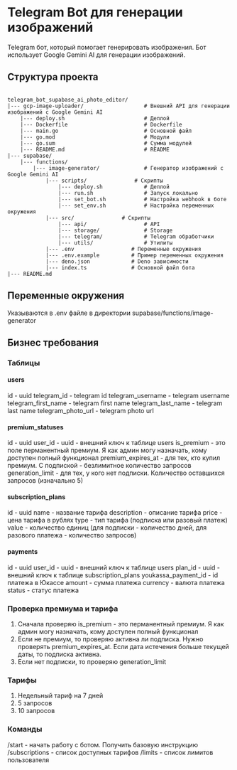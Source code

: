 # Telegram Bot для генерации изображений

Telegram бот, который помогает генерировать изображения.
Бот использует Google Gemini AI для генерации изображений.

## Структура проекта

```structure

telegram_bot_supabase_ai_photo_editor/
|--- gcp-image-uploader/                   # Внешний API для генерации изображений с Google Gemini AI
    |--- deploy.sh                         # Деплой
    |--- Dockerfile                        # Dockerfile
    |--- main.go                           # Основной файл
    |--- go.mod                            # Модули
    |--- go.sum                            # Сумма модулей
    |--- README.md                         # README
|--- supabase/
    |--- functions/
        |--- image-generator/              # Генератор изображений с Google Gemini AI
            |--- scripts/               # Скрипты
                |--- deploy.sh             # Деплой
                |--- run.sh                # Запуск локально
                |--- set_bot.sh            # Настройка webhook в боте
                |--- set_env.sh            # Настройка переменных окружения
            |--- src/               # Скрипты
                |--- api/                  # API
                |--- storage/              # Storage
                |--- telegram/             # Telegram обработчики
                |--- utils/                # Утилиты
            |--- .env                  # Переменные окружения
            |--- .env.example          # Пример переменных окружения
            |--- deno.json             # Deno зависимости
            |--- index.ts              # Основной файл бота
|--- README.md
```

## Переменные окружения

Указываются в .env файле в директории supabase/functions/image-generator

## Бизнес требования

### Таблицы

#### users

id - uuid
telegram_id - telegram id
telegram_username - telegram username
telegram_first_name - telegram first name
telegram_last_name - telegram last name
telegram_photo_url - telegram photo url

#### premium_statuses

id - uuid
user_id - uuid - внешний ключ к таблице users
is_premium - это поле перманентный премиум. Я как админ могу назначать, кому доступен полный функционал
premium_expires_at - для тех, кто купил премиум. С подпиской - безлимитное количество запросов
generation_limit - для тех, у кого нет подписки. Количество оставшихся запросов (изначально 5)

#### subscription_plans

id - uuid
name - название тарифа
description - описание тарифа
price - цена тарифа в рублях
type - тип тарифа (подписка или разовый платеж)
value - количество единиц (для подписки - количество дней, для разового платежа - количество запросов)

#### payments

id - uuid
user_id - uuid - внешний ключ к таблице users
plan_id - uuid - внешний ключ к таблице subscription_plans
youkassa_payment_id - id платежа в Юкассе
amount - сумма платежа
currency - валюта платежа
status - статус платежа

### Проверка премиума и тарифа

1) Сначала проверяю is_premium - это перманентный премиум. Я как админ могу назначать, кому доступен полный функционал
2) Если не премиум, то проверяю активна ли подписка. Нужно проверять premium_expires_at. Если дата истечения больше текущей даты, то подписка активна.
3) Если нет подписки, то проверяю generation_limit

### Тарифы

1) Недельный тариф на 7 дней
2) 5 запросов
3) 10 запросов

### Команды

/start - начать работу с ботом. Получить базовую инструкцию
/subscriptions - список доступных тарифов
/limits - список лимитов пользователя
